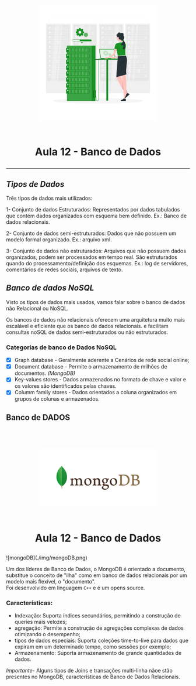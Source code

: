 <h1 align="center">
  <br>
  <img src="img/database.1.png" alt="mulher atualizando banco de dados" width="316">
  <br>
    <br>
    <p align="center">Aula 12 - Banco de Dados<p>
</h1>

-------

## *Tipos de Dados*
  Três tipos de dados mais utilizados:
  
   1- Conjunto de dados Estruturados: Representados por dados tabulados que contém dados organizados com esquema bem definido. Ex.: Banco de dados relacionais.

   2- Conjunto de dados semi-estruturados: Dados que não possuem um modelo formal organizado. Ex.: arquivo xml.

   3- Conjunto de dados não estruturados: Arquivos que não possuem dados organizados, podem ser processados em tempo real. São estruturados quando do processamento/definição dos esquemas. Ex.: log de servidores, comentários de redes sociais, arquivos de texto.

## *Banco de dados NoSQL*

 Visto os tipos de dados mais usados, vamos falar sobre o banco de dados não Relacional ou NoSQL.

 Os bancos de dados não relacionais oferecem uma arquitetura muito mais escalável e eficiente que os banco de dados relacionais. e facilitam consultas noSQL de dados semi-estruturados ou não estruturados.
 ### Categorias de banco de Dados NoSQL  
 
 - [x] Graph database - Geralmente aderente a Cenários de rede social online;
 - [x] Document database - Permite o armazenamento de milhões de documentos. _(MongoDB)_
 - [x] Key-values stores - Dados armazenados no formato de chave e valor e os valores são identificados pelas chaves.
 - [x] Columm family stores - Dados orientados a coluna organizados em grupos de colunas e armazenados.

 ## Banco de DADOS

 <h1 align="center">
  <br>
  <img src="img/mongoDB.png" alt="MongoDB" width="316">
  <br>
    <br>
    <p align="center">Aula 12 - Banco de Dados<p>
</h1>
 ![mongoDB](./img/mongoDB.png)

 Um dos líderes de Banco de Dados, o MongoDB é orientado a documento, substitue o conceito de "ilha" como em banco de dados relacionais por um modelo mais flexível, o "documento".  
 Foi desenvolvido em linguagem ``C++`` e é um opens source.

 ### Características:

 - Indexação: Suporta índices secundários, permitindo a construção de queries mais velozes;
  - agregação: Permite a construção de agregações complexas de dados otimizando o desempenho;
  - tipos de dados especiais: Suporta coleções time-to-live para dados que expiram em um determinado tempo, como sessões por exemplo;
  - Armazenamento: Suporta armazenamento de grande quantidades de dados.

  _Importante_- Alguns tipos de Joins e transações multi-linha nãoe stão presentes no MongoDB, características de Banco de Dados Relacionais.


